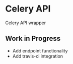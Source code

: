 # Celery API

Celery API wrapper

## Work in Progress

* Add endpoint functionality
* Add travis-ci integration
